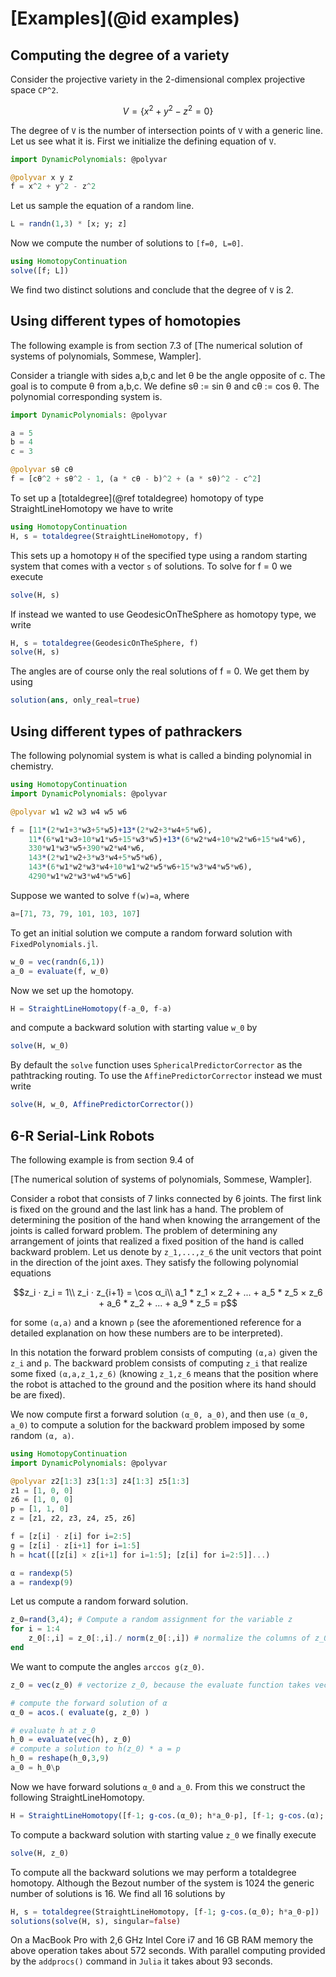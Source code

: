 # [Examples](@id examples)


## Computing the degree of a variety
Consider the projective variety in the 2-dimensional complex projective space ``CP^2``.
```math
V = \{ x^2 + y^2 - z^2 = 0 \}
```
The degree of ``V`` is the number of intersection points of ``V`` with a generic line.  
Let us see what it is. First we initialize the defining equation of ``V``.
```julia
import DynamicPolynomials: @polyvar

@polyvar x y z
f = x^2 + y^2 - z^2
```
Let us sample the equation of a random line.
```julia
L = randn(1,3) * [x; y; z]
```
Now we compute the number of solutions to ``[f=0, L=0]``.
```julia
using HomotopyContinuation
solve([f; L])
```
We find two distinct solutions and conclude that the degree of ``V`` is 2.

## Using different types of homotopies
The following example is from section 7.3 of [The numerical solution of systems of polynomials, Sommese, Wampler].

Consider a triangle with sides a,b,c and let θ be the angle opposite of c. The goal is to compute θ from a,b,c. We define sθ := sin θ and cθ := cos θ. The polynomial corresponding system is.

```julia
import DynamicPolynomials: @polyvar

a = 5
b = 4
c = 3

@polyvar sθ cθ
f = [cθ^2 + sθ^2 - 1, (a * cθ - b)^2 + (a * sθ)^2 - c^2]
```
To set up a [totaldegree](@ref totaldegree) homotopy of type StraightLineHomotopy we have to write

```julia
using HomotopyContinuation
H, s = totaldegree(StraightLineHomotopy, f)
```

This sets up a homotopy `H` of the specified type using a random starting system that comes with a vector `s` of solutions. To solve for f = 0 we execute

```julia
solve(H, s)
```

If instead we wanted to use GeodesicOnTheSphere as homotopy type, we write

```julia
H, s = totaldegree(GeodesicOnTheSphere, f)
solve(H, s)
```

The angles are of course only the real solutions of f = 0. We get them by using

```julia
solution(ans, only_real=true)
```

## Using different types of pathrackers
The following polynomial system is what is called a binding polynomial in chemistry.

```julia
using HomotopyContinuation
import DynamicPolynomials: @polyvar

@polyvar w1 w2 w3 w4 w5 w6

f = [11*(2*w1+3*w3+5*w5)+13*(2*w2+3*w4+5*w6),
    11*(6*w1*w3+10*w1*w5+15*w3*w5)+13*(6*w2*w4+10*w2*w6+15*w4*w6),
    330*w1*w3*w5+390*w2*w4*w6,
    143*(2*w1*w2+3*w3*w4+5*w5*w6),
    143*(6*w1*w2*w3*w4+10*w1*w2*w5*w6+15*w3*w4*w5*w6),
    4290*w1*w2*w3*w4*w5*w6]
```

Suppose we wanted to solve ``f(w)=a``, where

```julia
a=[71, 73, 79, 101, 103, 107]
```

To get an initial solution we compute a random forward solution with `FixedPolynomials.jl`.

```julia
w_0 = vec(randn(6,1))
a_0 = evaluate(f, w_0)
```

Now we set up the homotopy.

```julia
H = StraightLineHomotopy(f-a_0, f-a)
```

and compute a backward solution with starting value ``w_0`` by

```julia
solve(H, w_0)
```

By default the `solve` function uses `SphericalPredictorCorrector` as the pathtracking routing. To use the `AffinePredictorCorrector` instead we must write

```julia
solve(H, w_0, AffinePredictorCorrector())
```


## 6-R Serial-Link Robots
The following example is from section 9.4 of

[The numerical solution of systems of polynomials, Sommese, Wampler].

Consider a robot that consists of 7 links connected by 6 joints. The first link is fixed on the ground and the last link has a hand. The problem of determining the position of the hand when knowing the arrangement of the joints is called forward problem. The problem of determining any arrangement of joints that realized a fixed position of the hand is called backward problem. Let us denote by ``z_1,...,z_6`` the unit vectors that point in the direction of the joint axes.  They satisfy the following polynomial equations

```math
z_i ⋅ z_i = 1\\

z_i ⋅ z_{i+1} = \cos α_i\\

a_1 * z_1 × z_2 + ... + a_5 * z_5 × z_6 + a_6 * z_2 + ... + a_9 * z_5 = p
```

for some ``(α,a)`` and a known ``p`` (see the aforementioned reference for a detailed explanation on how these numbers are to be interpreted).

In this notation the forward problem consists of computing ``(α,a)`` given the ``z_i`` and ``p``. The backward problem consists of computing  ``z_i`` that realize some fixed ``(α,a,z_1,z_6)`` (knowing ``z_1,z_6`` means that the position where the robot is attached to the ground  and the position where its hand should be are fixed).

We now compute first a forward solution ``(α_0, a_0)``, and then use ``(α_0, a_0)`` to compute a solution for the backward problem imposed by some random ``(α, a)``.


```julia
using HomotopyContinuation
import DynamicPolynomials: @polyvar

@polyvar z2[1:3] z3[1:3] z4[1:3] z5[1:3]
z1 = [1, 0, 0]
z6 = [1, 0, 0]
p = [1, 1, 0]
z = [z1, z2, z3, z4, z5, z6]

f = [z[i] ⋅ z[i] for i=2:5]
g = [z[i] ⋅ z[i+1] for i=1:5]
h = hcat([[z[i] × z[i+1] for i=1:5]; [z[i] for i=2:5]]...)

α = randexp(5)
a = randexp(9)
```

Let us compute a random forward solution.

```julia
z_0=rand(3,4); # Compute a random assignment for the variable z
for i = 1:4
    z_0[:,i] = z_0[:,i]./ norm(z_0[:,i]) # normalize the columns of z_0 to norm 1
end
```
We want to compute the angles ``arccos g(z_0)``.
```julia
z_0 = vec(z_0) # vectorize z_0, because the evaluate function takes vectors as input

# compute the forward solution of α
α_0 = acos.( evaluate(g, z_0) )

# evaluate h at z_0
h_0 = evaluate(vec(h), z_0)
# compute a solution to h(z_0) * a = p
h_0 = reshape(h_0,3,9)
a_0 = h_0\p
```
Now we have forward solutions ``α_0`` and ``a_0``. From this we construct the following StraightLineHomotopy.
```julia
H = StraightLineHomotopy([f-1; g-cos.(α_0); h*a_0-p], [f-1; g-cos.(α); h*a-p])
```
To compute a backward solution with starting value ``z_0`` we finally execute
```julia
solve(H, z_0)
```

To compute all the backward solutions we may perform a totaldegree homotopy. Although the Bezout number of the system is 1024 the generic number of solutions is 16. We find all 16 solutions by

```julia
H, s = totaldegree(StraightLineHomotopy, [f-1; g-cos.(α_0); h*a_0-p])
solutions(solve(H, s), singular=false)
```

On a MacBook Pro with 2,6 GHz Intel Core i7 and 16 GB RAM memory the above operation takes about 572 seconds. With parallel computing provided by the `addprocs()` command in `Julia` it takes about 93 seconds.
